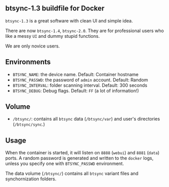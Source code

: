 ## btsync-1.3 buildfile for Docker

`btsync-1.3` is a great software with clean UI and simple idea.

There are now `btsync-1.4`, `btsync-2.0`. They are for professional
users who like a messy `UI` and dummy stupid functions.

We are only novice users.

## Environments

* `BTSYNC_NAME`: the device name. Default: Container hostname
* `BTSYNC_PASSWD`: the password of `admin` account. Default: Random
* `BTSYNC_INTERVAL`: folder scanning interval. Default: 300 seconds
* `BTSYNC_DEBUG`: Debug flags. Default: `FF` (a lot of information!)

## Volume

* `/btsync/`: contains all `btsync` data (`/btsync/var`) and user's
  directories (`/btsync/sync`.)

## Usage

When the container is started, it will listen on `8888` (`webui`)
and `8881` (`data`) ports. A random password is generated and written
to the `docker` logs, unless you specify one with `BTSYNC_PASSWD`
environment.

The data volume (`/btsync/`) contains all `btsync` variant files
and synchornization folders.
